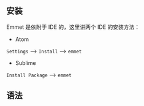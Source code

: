 ## 安装

Emmet 是依附于 IDE 的，这里讲两个 IDE 的安装方法：

- Atom

`Settings` --> `Install` --> `emmet`

- Sublime

`Install Package` --> `emmet`

## 语法
